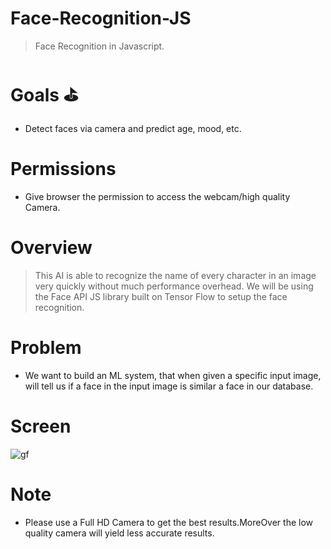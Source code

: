 # Face-Recognition-JS

> Face Recognition in Javascript.

# Goals ⛳️

- Detect faces via camera and predict age, mood, etc.

# Permissions
 
- Give browser the permission to access the webcam/high quality Camera.

# Overview

> This AI is able to recognize the name of every character in an image very quickly without much performance overhead. We will be using the Face API JS library built on Tensor Flow to setup the face recognition.

# Problem

- We want to build an ML system, that when given a specific input image, will tell us if a face in the input image is similar a face in our database.

# Screen

![gf](https://user-images.githubusercontent.com/51753810/97172031-6b7f7780-17b4-11eb-8d3c-ef87226c4e87.jpg)


# Note

- Please use a Full HD Camera to get the best results.MoreOver the low quality camera will yield less accurate results.

